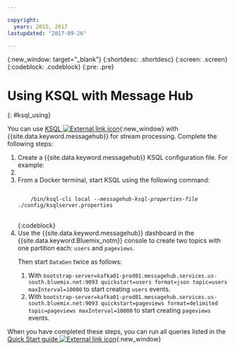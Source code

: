 ```yaml
---

copyright:
  years: 2015, 2017
lastupdated: "2017-09-26"

---
```


{:new_window: target="_blank"}
{:shortdesc: .shortdesc}
{:screen: .screen}
{:codeblock: .codeblock}
{:pre: .pre}

# Using KSQL with Message Hub
{: #ksql_using}


You can use [KSQL ![External link icon](../../icons/launch-glyph.svg "External link icon")](https://github.com/confluentinc/ksql){:new_window} with {{site.data.keyword.messagehub}} for stream processing. Complete the following steps:
<ol>
<li>Create a {{site.data.keyword.messagehub}} KSQL configuration file. For example:
</li>
<li>
</li>
<li>From a Docker terminal, start KSQL using the following command:
<pre>
<code>
    /bin/ksql-cli local --<var class="keyword varname">messagehub-ksql-properties-file</var> ./config/ksqlserver.properties
</code>
</pre>
{:codeblock}
</li>
<li>Use the {{site.data.keyword.messagehub}} dashboard in the {{site.data.keyword.Bluemix_notm}} console to create two topics with one partition each: <code>users</code> and <code>pageviews</code>. 

Then start <code>DataGen</code> twice as follows:
<ol>
<li>
With <code>bootstrap-server=kafka01-prod01.messagehub.services.us-south.bluemix.net:9093 quickstart=users format=json topic=users maxInterval=10000</code> to start creating <code>users</code> events.</li>
<li>
With <code>bootstrap-server=kafka01-prod01.messagehub.services.us-south.bluemix.net:9093 quickstart=pageviews format=delimited topic=pageviews maxInterval=10000</code> to start creating <code>pageviews</code> events.
</li>
</ol>
</li>
</ol>

When you have completed these steps, you can run all queries listed in the [Quick Start guide ![External link icon](../../icons/launch-glyph.svg "External link icon")](https://github.com/confluentinc/ksql/tree/0.1.x/docs/quickstart#create-a-stream-and-table){:new_window}








